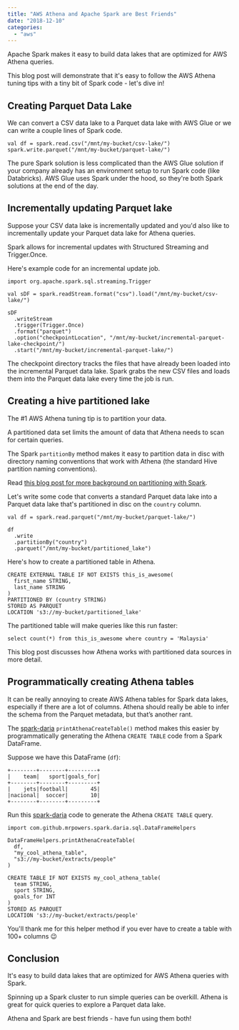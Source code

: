 ```yaml
---
title: "AWS Athena and Apache Spark are Best Friends"
date: "2018-12-10"
categories: 
  - "aws"
---
```


Apache Spark makes it easy to build data lakes that are optimized for AWS Athena queries.

This blog post will demonstrate that it's easy to follow the AWS Athena tuning tips with a tiny bit of Spark code - let's dive in!

## Creating Parquet Data Lake

We can convert a CSV data lake to a Parquet data lake with AWS Glue or we can write a couple lines of Spark code.

```
val df = spark.read.csv("/mnt/my-bucket/csv-lake/")
spark.write.parquet("/mnt/my-bucket/parquet-lake/")
```

The pure Spark solution is less complicated than the AWS Glue solution if your company already has an environment setup to run Spark code (like Databricks). AWS Glue uses Spark under the hood, so they're both Spark solutions at the end of the day.

## Incrementally updating Parquet lake

Suppose your CSV data lake is incrementally updated and you'd also like to incrementally update your Parquet data lake for Athena queries.

Spark allows for incremental updates with Structured Streaming and Trigger.Once.

Here's example code for an incremental update job.

```
import org.apache.spark.sql.streaming.Trigger

val sDF = spark.readStream.format("csv").load("/mnt/my-bucket/csv-lake/")

sDF
  .writeStream
  .trigger(Trigger.Once)
  .format("parquet")
  .option("checkpointLocation", "/mnt/my-bucket/incremental-parquet-lake-checkpoint/")
  .start("/mnt/my-bucket/incremental-parquet-lake/")
```

The checkpoint directory tracks the files that have already been loaded into the incremental Parquet data lake. Spark grabs the new CSV files and loads them into the Parquet data lake every time the job is run.

## Creating a hive partitioned lake

The #1 AWS Athena tuning tip is to partition your data.

A partitioned data set limits the amount of data that Athena needs to scan for certain queries.

The Spark `partitionBy` method makes it easy to partition data in disc with directory naming conventions that work with Athena (the standard Hive partition naming conventions).

Read [this blog post for more background on partitioning with Spark](https://www.mungingdata.com/apache-spark/partition-filters-pushed-filters).

Let's write some code that converts a standard Parquet data lake into a Parquet data lake that's partitioned in disc on the `country` column.

```
val df = spark.read.parquet("/mnt/my-bucket/parquet-lake/")

df
  .write
  .partitionBy("country")
  .parquet("/mnt/my-bucket/partitioned_lake")
```

Here's how to create a partitioned table in Athena.

```
CREATE EXTERNAL TABLE IF NOT EXISTS this_is_awesome(
  first_name STRING,
  last_name STRING
)
PARTITIONED BY (country STRING)
STORED AS PARQUET
LOCATION 's3://my-bucket/partitioned_lake'
```

The partitioned table will make queries like this run faster:

```
select count(*) from this_is_awesome where country = 'Malaysia'
```

This blog post discusses how Athena works with partitioned data sources in more detail.

## Programmatically creating Athena tables

It can be really annoying to create AWS Athena tables for Spark data lakes, especially if there are a lot of columns. Athena should really be able to infer the schema from the Parquet metadata, but that’s another rant.

The [spark-daria](https://github.com/MrPowers/spark-daria) `printAthenaCreateTable()` method makes this easier by programmatically generating the Athena `CREATE TABLE` code from a Spark DataFrame.

Suppose we have this DataFrame (`df`):

```
+--------+--------+---------+
|    team|   sport|goals_for|
+--------+--------+---------+
|    jets|football|       45|
|nacional|  soccer|       10|
+--------+--------+---------+
```

Run this [spark-daria](https://github.com/MrPowers/spark-daria) code to generate the Athena `CREATE TABLE` query.

```
import com.github.mrpowers.spark.daria.sql.DataFrameHelpers

DataFrameHelpers.printAthenaCreateTable(
  df,
  "my_cool_athena_table",
  "s3://my-bucket/extracts/people"
)
```

```
CREATE TABLE IF NOT EXISTS my_cool_athena_table(
  team STRING,
  sport STRING,
  goals_for INT
)
STORED AS PARQUET
LOCATION 's3://my-bucket/extracts/people'
```

You'll thank me for this helper method if you ever have to create a table with 100+ columns :wink:

## Conclusion

It's easy to build data lakes that are optimized for AWS Athena queries with Spark.

Spinning up a Spark cluster to run simple queries can be overkill. Athena is great for quick queries to explore a Parquet data lake.

Athena and Spark are best friends - have fun using them both!
